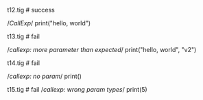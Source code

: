 
t12.tig # success

/*CallExp*/
print("hello, world")

t13.tig # fail

/*callexp: more parameter than expected*/
print("hello, world", "v2")

t14.tig # fail

/*callexp: no param*/
print()

t15.tig # fail
/*callexp: wrong param types*/
print(5)
